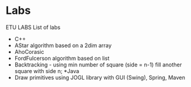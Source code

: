 # Labs
ETU LABS
List of labs
  * C++
   * AStar algorithm based on a 2dim array
   * AhoCorasic
   * FordFulcerson algorithm based on list
   * Backtracking - using min number of square (side = n-1) fill another square with side n;
  *Java 
  * Draw primitives using JOGL library with GUI (Swing), Spring, Maven 
